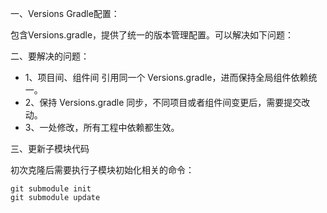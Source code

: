 一、Versions Gradle配置：

包含Versions.gradle，提供了统一的版本管理配置。可以解决如下问题：

二、要解决的问题：

- 1、项目间、组件间 引用同一个 Versions.gradle，进而保持全局组件依赖统一。
- 2、保持 Versions.gradle 同步，不同项目或者组件间变更后，需要提交改动。
- 3、一处修改，所有工程中依赖都生效。

三、更新子模块代码

初次克隆后需要执行子模块初始化相关的命令：

```
git submodule init
git submodule update
```
